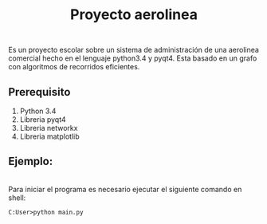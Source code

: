 # <p align="center"> Proyecto aerolinea </p>
<br>
Es un proyecto escolar sobre un sistema de administración de una aerolinea comercial hecho en el lenguaje python3.4 y pyqt4. Esta basado en un grafo con algoritmos de recorridos eficientes.


## Prerequisito
1. Python 3.4
2. Libreria pyqt4
3. Libreria networkx
4. Libreria matplotlib

## Ejemplo:
<br>
Para iniciar el programa es necesario ejecutar el siguiente comando en shell:

```
C:User>python main.py
```

